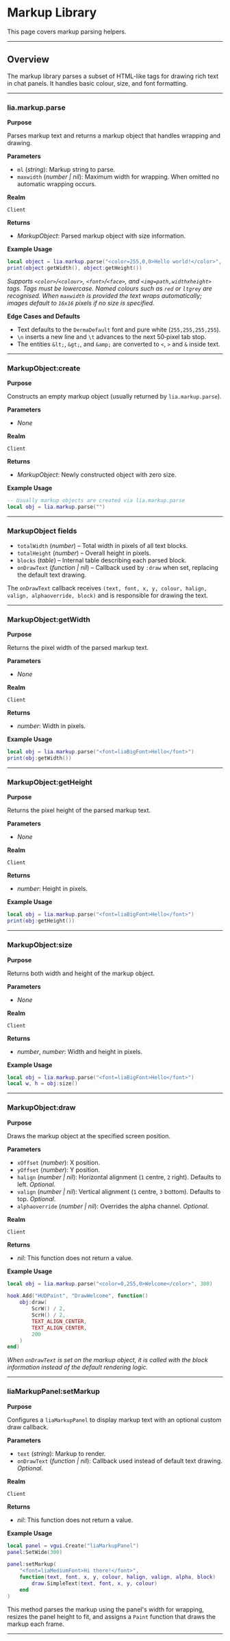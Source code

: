 # Markup Library

This page covers markup parsing helpers.

---

## Overview

The markup library parses a subset of HTML-like tags for drawing rich text in chat panels. It handles basic colour, size, and font formatting.

---

### lia.markup.parse

**Purpose**

Parses markup text and returns a markup object that handles wrapping and drawing.

**Parameters**

* `ml` (*string*): Markup string to parse.
* `maxwidth` (*number | nil*): Maximum width for wrapping. When omitted no automatic wrapping occurs.

**Realm**

`Client`

**Returns**

* *MarkupObject*: Parsed markup object with size information.

**Example Usage**

```lua
local object = lia.markup.parse("<color=255,0,0>Hello world!</color>", 200)
print(object:getWidth(), object:getHeight())
```

*Supports `<color>`/`<colour>`, `<font>`/`<face>`, and `<img=path,widthxheight>` tags. Tags must be lowercase. Named colours such as `red` or `ltgrey` are recognised. When `maxwidth` is provided the text wraps automatically; images default to `16x16` pixels if no size is specified.*

**Edge Cases and Defaults**

* Text defaults to the `DermaDefault` font and pure white (`255,255,255,255`).
* `\n` inserts a new line and `\t` advances to the next 50‑pixel tab stop.
* The entities `&lt;`, `&gt;`, and `&amp;` are converted to `<`, `>` and `&` inside text.

---

### MarkupObject:create

**Purpose**

Constructs an empty markup object (usually returned by `lia.markup.parse`).

**Parameters**

* *None*

**Realm**

`Client`

**Returns**

* *MarkupObject*: Newly constructed object with zero size.

**Example Usage**

```lua
-- Usually markup objects are created via lia.markup.parse
local obj = lia.markup.parse("")
```

---

### MarkupObject fields

* `totalWidth` (*number*) – Total width in pixels of all text blocks.
* `totalHeight` (*number*) – Overall height in pixels.
* `blocks` (*table*) – Internal table describing each parsed block.
* `onDrawText` (*function | nil*) – Callback used by `:draw` when set, replacing the default text drawing.

The `onDrawText` callback receives `(text, font, x, y, colour, halign, valign, alphaoverride, block)` and is responsible for drawing the text.

---

### MarkupObject:getWidth

**Purpose**

Returns the pixel width of the parsed markup text.

**Parameters**

* *None*

**Realm**

`Client`

**Returns**

* *number*: Width in pixels.

**Example Usage**

```lua
local obj = lia.markup.parse("<font=liaBigFont>Hello</font>")
print(obj:getWidth())
```

---

### MarkupObject:getHeight

**Purpose**

Returns the pixel height of the parsed markup text.

**Parameters**

* *None*

**Realm**

`Client`

**Returns**

* *number*: Height in pixels.

**Example Usage**

```lua
local obj = lia.markup.parse("<font=liaBigFont>Hello</font>")
print(obj:getHeight())
```

---

### MarkupObject:size

**Purpose**

Returns both width and height of the markup object.

**Parameters**

* *None*

**Realm**

`Client`

**Returns**

* *number*, *number*: Width and height in pixels.

**Example Usage**

```lua
local obj = lia.markup.parse("<font=liaBigFont>Hello</font>")
local w, h = obj:size()
```

---

### MarkupObject:draw

**Purpose**

Draws the markup object at the specified screen position.

**Parameters**

* `xOffset` (*number*): X position.
* `yOffset` (*number*): Y position.
* `halign` (*number | nil*): Horizontal alignment (`1` centre, `2` right). Defaults to left. *Optional*.
* `valign` (*number | nil*): Vertical alignment (`1` centre, `3` bottom). Defaults to top. *Optional*.
* `alphaoverride` (*number | nil*): Overrides the alpha channel. *Optional*.

**Realm**

`Client`

**Returns**

* *nil*: This function does not return a value.

**Example Usage**

```lua
local obj = lia.markup.parse("<color=0,255,0>Welcome</color>", 300)

hook.Add("HUDPaint", "DrawWelcome", function()
    obj:draw(
        ScrW() / 2,
        ScrH() / 2,
        TEXT_ALIGN_CENTER,
        TEXT_ALIGN_CENTER,
        200
    )
end)
```

*When `onDrawText` is set on the markup object, it is called with the block information instead of the default rendering logic.*

---

### liaMarkupPanel:setMarkup

**Purpose**

Configures a `liaMarkupPanel` to display markup text with an optional custom draw callback.

**Parameters**

* `text` (*string*): Markup to render.
* `onDrawText` (*function | nil*): Callback used instead of default text drawing. *Optional*.

**Realm**

`Client`

**Returns**

* *nil*: This function does not return a value.

**Example Usage**

```lua
local panel = vgui.Create("liaMarkupPanel")
panel:SetWide(300)

panel:setMarkup(
    "<font=liaMediumFont>Hi there!</font>",
    function(text, font, x, y, colour, halign, valign, alpha, block)
        draw.SimpleText(text, font, x, y, colour)
    end
)
```

This method parses the markup using the panel's width for wrapping, resizes the panel height to fit, and assigns a `Paint` function that draws the markup each frame.

---
